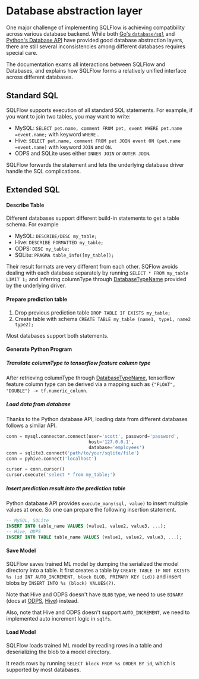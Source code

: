 # Database abstraction layer

One major challenge of implementing SQLFlow is achieving compatibility across various database backend. While both [Go's  `database/sql`](https://golang.org/pkg/database/sql/) and [Python's Database API](https://www.python.org/dev/peps/pep-0249/) have provided good database abstraction layers, there are still several inconsistencies among different databases requires special care.

The documentation exams all interactions between SQLFlow and Databases, and explains how SQLFlow forms a relatively unified interface across different databases.

## Standard SQL

SQLFlow supports execution of all standard SQL statements. For example, if you want to join two tables, you may want to write:

- MySQL: `SELECT pet.name, comment FROM pet, event WHERE pet.name =event.name;` with keyword `WHERE` .
- Hive: `SELECT pet.name, comment FROM pet JOIN event ON (pet.name =event.name)` with keyword `JOIN` and `ON`.
- ODPS and SQLite uses either `INNER JOIN` or `OUTER JOIN`.

SQLFlow forwards the statement and lets the underlying database driver handle the SQL complications.

## Extended SQL

#### Describe Table

Different databases support different build-in statements to get a table schema. For example

- MySQL: `DESCRIBE/DESC my_table;`
- Hive: `DESCRIBE FORMATTED my_table;`
- ODPS: `DESC my_table;`
- SQLite: `PRAGMA table_info([my_table]);`

Their result formats are very different from each other. SQFlow avoids dealing with each database separately by running  `SELECT * FROM my_table LIMIT 1;` and inferring columnType through [DatabaseTypeName](https://golang.org/pkg/database/sql/#ColumnType.DatabaseTypeName) provided by the underlying driver.

#### Prepare prediction table

1. Drop previous prediction table `DROP TABLE IF EXISTS my_table;`
2. Create table with schema `CREATE TABLE my_table (name1, type1, name2 type2);`

Most databases support both statements.

#### Generate Python Program

##### Translate columnType to tensorflow feature column type

After retrieving columnType through [DatabaseTypeName](https://golang.org/pkg/database/sql/#ColumnType.DatabaseTypeName), tensorflow feature column type can be derived via a mapping such as `{"FLOAT", "DOUBLE"} -> tf.numeric_column`.

##### Load data from database

Thanks to the Python database API, loading data from different databases follows a similar API.

```python
conn = mysql.connector.connect(user='scott', password='password',
                               host='127.0.0.1',
                               database='employees')
conn = sqlite3.connect('path/to/your/sqlite/file')
conn = pyhive.connect('localhost')

cursor = conn.cursor()
cursor.execute('select * from my_table;')
```

##### Insert prediction result into the prediction table

Python database API provides `execute_many(sql, value)`  to insert multiple values at once. So one can prepare the following insertion statement.

```sql
-- MySQL, SQLite
INSERT INTO table_name VALUES (value1, value2, value3, ...);
-- Hive, ODPS
INSERT INTO TABLE table_name VALUES (value1, value2, value3, ...);
```

#### Save Model

SQLFlow saves trained ML model by dumping the serialized the model directory into a table. It first creates a table by `CREATE TABLE IF NOT EXISTS %s (id INT AUTO_INCREMENT, block BLOB, PRIMARY KEY (id))` and insert blobs by `INSERT INTO %s (block) VALUES(?)`.

Note that Hive and ODPS doesn't have `BLOB` type, we need to use `BINARY` (docs at [ODPS](https://help.aliyun.com/document_detail/27821.html?spm=a2c4g.11186623.6.577.768231deoru03E), [Hive](https://cwiki.apache.org/confluence/display/Hive/LanguageManual+Types#LanguageManualTypes-MiscTypes)) instead.

Also, note that Hive and ODPS doesn't support `AUTO_INCREMENT`, we need to implemented auto increment logic in `sqlfs`.

#### Load Model

SQLFlow loads trained ML model by reading rows in a table and deserializing the blob to a model directory.

It reads rows by running `SELECT block FROM %s ORDER BY id`, which is supported by most databases.
